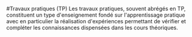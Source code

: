 #Travaux pratiques (TP)
Les travaux pratiques, souvent abrégés en TP, constituent un type d'enseignement fondé sur l'apprentissage pratique avec en particulier la réalisation d'expériences permettant de vérifier et compléter les connaissances dispensées dans les cours théoriques.
